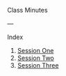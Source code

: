 Class Minutes

—

Index

1. [Session One](session-1.md)
2. [Session Two](session-2.md)
3. [Session Three](session-3.md)
